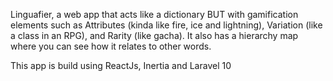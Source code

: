 Linguafier, a web app that acts like a dictionary BUT with gamification elements such as Attributes (kinda like fire, ice and lightning), Variation (like a class in an RPG), and Rarity (like gacha). It also has a hierarchy map where you can see how it relates to other words.

This app is build using ReactJs, Inertia and Laravel 10
